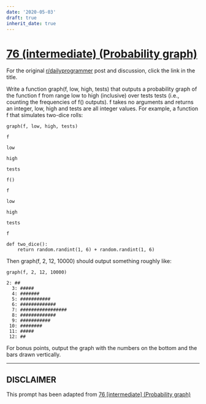 ```yaml
---
date: '2020-05-03'
draft: true
inherit_date: true
---
```


# [76 (intermediate) (Probability graph)](https://www.reddit.com/r/dailyprogrammer/comments/wk066/7132012_challenge_76_intermediate_probability/)

For the original [r/dailyprogrammer](https://www.reddit.com/r/dailyprogrammer/) post and discussion, click the link in the title.

Write a function graph(f, low, high, tests) that outputs a probability graph of the function f from range low to high (inclusive) over tests tests (i.e., counting the frequencies of f() outputs). f takes no arguments and returns an integer, low, high and tests are all integer values. For example, a function f that simulates two-dice rolls:


```
graph(f, low, high, tests)
```

```
f
```

```
low
```

```
high
```

```
tests
```

```
f()
```

```
f
```

```
low
```

```
high
```

```
tests
```

```
f
```

```
def two_dice():
    return random.randint(1, 6) + random.randint(1, 6)
```
Then graph(f, 2, 12, 10000) should output something roughly like:


```
graph(f, 2, 12, 10000)
```

```
2: ##
  3: #####
  4: #######
  5: ###########
  6: #############
  7: #################
  8: #############
  9: ###########
 10: ########
 11: #####
 12: ##
```
For bonus points, output the graph with the numbers on the bottom and the bars drawn vertically.


----
## **DISCLAIMER**
This prompt has been adapted from [76 [intermediate] (Probability graph)](https://www.reddit.com/r/dailyprogrammer/comments/wk066/7132012_challenge_76_intermediate_probability/
)
